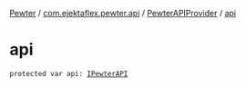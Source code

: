 [Pewter](../../index.md) / [com.ejektaflex.pewter.api](../index.md) / [PewterAPIProvider](index.md) / [api](./api.md)

# api

`protected var api: `[`IPewterAPI`](../-i-pewter-a-p-i/index.md)